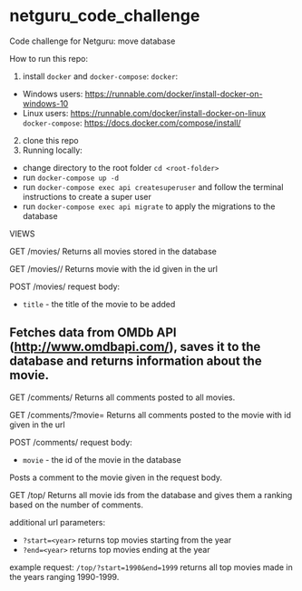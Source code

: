 # netguru_code_challenge
Code challenge for Netguru: move database

How to run this repo:

1. install `docker` and `docker-compose`:
  `docker`:
  - Windows users: https://runnable.com/docker/install-docker-on-windows-10
  - Linux users: https://runnable.com/docker/install-docker-on-linux
  `docker-compose`:
  https://docs.docker.com/compose/install/
  
2. clone this repo
3. Running locally:
  - change directory to the root folder `cd <root-folder>`
  - run `docker-compose up -d`
  - run `docker-compose exec api createsuperuser` and follow the terminal instructions to create a super user
  - run `docker-compose exec api migrate` to apply the migrations to the database
  
VIEWS

GET /movies/
Returns all movies stored in the database

GET /movies/<id>/
Returns movie with the id given in the url

POST /movies/
request body:
  - `title` - the title of the movie to be added

Fetches data from OMDb API (http://www.omdbapi.com/), saves it to the database and returns information about the movie.
------------

GET /comments/
Returns all comments posted to all movies.

GET /comments/?movie=<id>
Returns all comments posted to the movie with id given in the url

POST /comments/
request body:
  - `movie` - the id of the movie in the database
  
Posts a comment to the movie given in the request body.

GET /top/
Returns all movie ids from the database and gives them a ranking based on the number of comments.

additional url parameters:
  - `?start=<year>` returns top movies starting from the year <year>
  - `?end=<year>` returns top movies ending at the year <year>

example request: `/top/?start=1990&end=1999` returns all top movies made in the years ranging 1990-1999.
